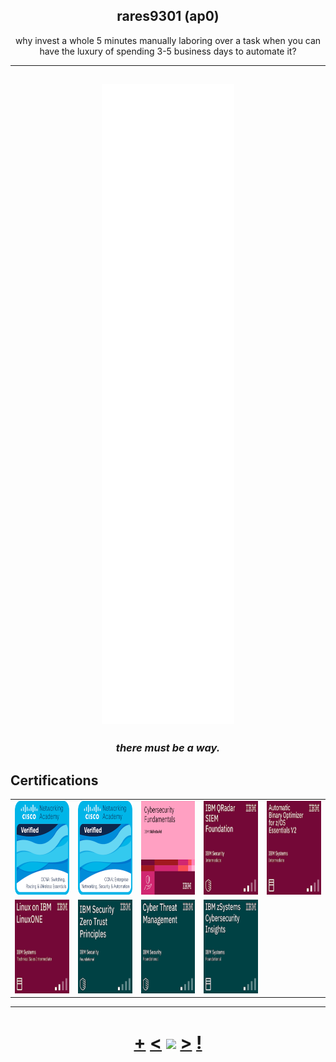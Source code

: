 <h2 align="center">rares9301 (ap0)</h1>
<p align="center">why invest a whole 5 minutes manually laboring over a task when you can have the luxury of spending 3-5 business days to automate it?</p>

<hr>
<h2 align="center"><img src="./github-metrics.svg"></h2>

<h3 align="center"><i>there must be a way.</i></h3>


<h2>Certifications</h2>
<table>
  <tr>
    <td><a href="https://www.credly.com/badges/a723a702-1904-4271-a825-023bba574ab5/public_url"><img alt="CCNA Switching, Routing, and Wireless Essentials" src="cert/ccna-switching-routing-and-wireless-essentials.1.png" width="150" height="150"/></a></td>
    <td><a href="https://www.credly.com/badges/a542855b-c749-4872-961c-2c90ee96aeec/public_url"><img alt="CCNA Enterprise Networking, Security, and Automation" src="cert/ccna-enterprise-networking-security-and-automation.png" width="150" height="150"/></a></td>
    <td><a href="https://www.credly.com/badges/dfe30b11-993e-433d-8fea-e1b9fb7c3111/public_url"><img alt="Cybersecurity Fundamentals" src="cert/cybersecurity-fundamentals.png" width="150" height="150"/></a></td>
    <td><a href="https://www.credly.com/badges/8f7334a4-aba3-4bf3-a550-12e3b3fa3ba2/public_url"><img alt="IBM QRadar SIEM Foundation" src="cert/ibm-qradar-siem-foundation.png" width="150" height="150"/></a></td>
    <td><a href="https://www.credly.com/badges/b0225e02-be40-49f5-a798-bb3a69d52e3f/public_url"><img alt="Automatic Binary Optimizer for z/OS Essentials V2" src="cert/automatic-binary-optimizer-for-z-os-essentials-v2.png" width="150" height="150"/></a></td>
    
  </tr>
  <tr>
    <td><a href="https://www.credly.com/badges/8d07431e-8278-47ff-92d7-164ecb6ed493/public_url"><img alt="Linux on IBM LinuxONE Technical Sales Intermediate" src="cert/linux-on-ibm-linuxone-technical-sales-intermediate.png" width="150" height="150"/></a></td>
    <td><a href="https://www.credly.com/badges/4a246dd6-13e2-465e-a27c-edd3b25de330/public_url"><img alt="IBM Security Zero Trust Principles" src="cert/ibm-security-zero-trust-principles.png" width="150" height="150"/></a></td>
    <td><a href="https://www.credly.com/badges/eb971ead-1ed5-4867-a7e5-94683d62d651/public_url"><img alt="Cyber Threat Management" src="cert/cyber-threat-management.png" width="150" height="150"/></a></td>
    <td><a href="https://www.credly.com/badges/f7000a91-47de-4511-8328-3d2f7b1bcdee/public_url"><img alt="IBM zSystems Cybersecurity Insights" src="cert/ibm-zsystems-cybersecurity-insights.png" width="150" height="150"/></a></td>
  </tr>
</table>
<hr>

<h1 align="center"> <a href="https://octo-ring.com/register">+</a> <a href="https://octo-ring.com/p/rares9301/prev"><</a> <a href="https://octo-ring.com/">
<img align="center" src="https://discord-readme-badge.vercel.app/api?id=299220016530849793"></a> <a href="https://octo-ring.com/p/rares9301/next">></a> <a href="https://octo-ring.com/p/rares9301/random">!</a>
</h1>


